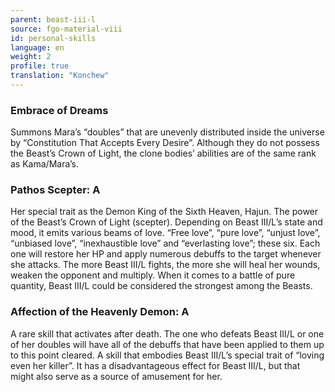 ```yaml
---
parent: beast-iii-l
source: fgo-material-viii
id: personal-skills
language: en
weight: 2
profile: true
translation: "Konchew"
---
```


### Embrace of Dreams

Summons Mara’s “doubles” that are unevenly distributed inside the universe by “Constitution That Accepts Every Desire”.
Although they do not possess the Beast’s Crown of Light, the clone bodies’ abilities are of the same rank as Kama/Mara’s.

### Pathos Scepter: A

Her special trait as the Demon King of the Sixth Heaven, Hajun. The power of the Beast’s Crown of Light (scepter).
Depending on Beast III/L’s state and mood, it emits various beams of love.
“Free love”, “pure love”, “unjust love”, “unbiased love”, “inexhaustible love” and “everlasting love”; these six.
Each one will restore her HP and apply numerous debuffs to the target whenever she attacks.
The more Beast III/L fights, the more she will heal her wounds, weaken the opponent and multiply. When it comes to a battle of pure quantity, Beast III/L could be considered the strongest among the Beasts.

### Affection of the Heavenly Demon: A

A rare skill that activates after death.
The one who defeats Beast III/L or one of her doubles will have all of the debuffs that have been applied to them up to this point cleared.
A skill that embodies Beast III/L’s special trait of “loving even her killer”.
It has a disadvantageous effect for Beast III/L, but that might also serve as a source of amusement for her.
